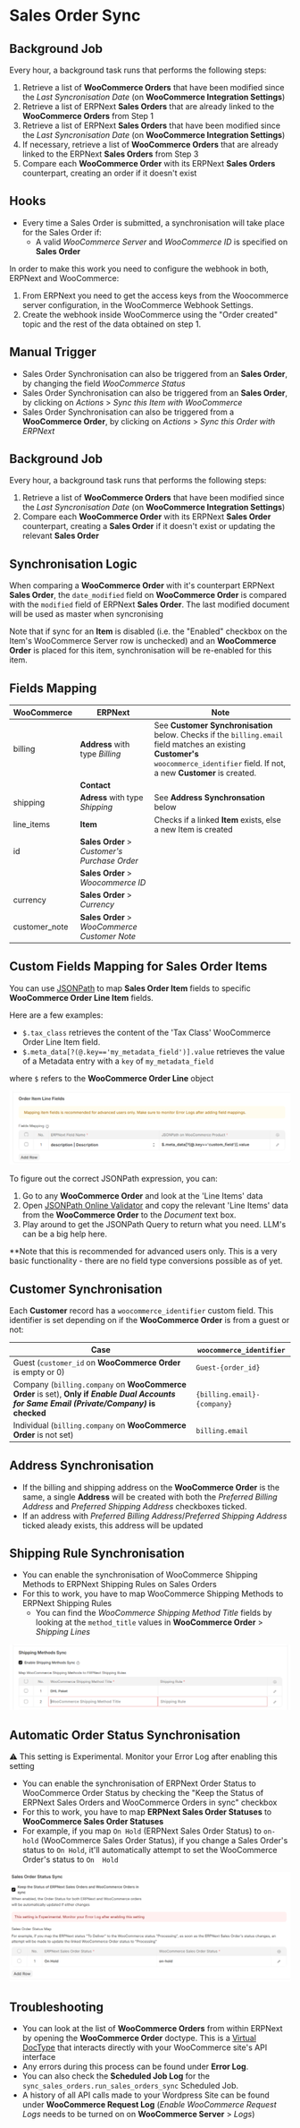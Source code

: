 # Sales Order Sync

## Background Job

Every hour, a background task runs that performs the following steps:
1. Retrieve a list of **WooCommerce Orders** that have been modified since the *Last Syncronisation Date* (on **WooCommerce Integration Settings**) 
2. Retrieve a list of ERPNext **Sales Orders** that are already linked to the **WooCommerce Orders** from Step 1
3. Retrieve a list of ERPNext **Sales Orders** that have been modified since the *Last Syncronisation Date* (on **WooCommerce Integration Settings**)
4. If necessary, retrieve a list of **WooCommerce Orders** that are already linked to the ERPNext **Sales Orders** from Step 3
5. Compare each **WooCommerce Order** with its ERPNext **Sales Orders** counterpart, creating an order if it doesn't exist

## Hooks

- Every time a Sales Order is submitted, a synchronisation will take place for the Sales Order if:
  -  A valid *WooCommerce Server* and *WooCommerce ID* is specified on **Sales Order**

In order to make this work you need to configure the webhook in both, ERPNext and WooCommerce:
1. From ERPNext you need to get the access keys from the Woocommerce server configuration, in the WooCommerce Webhook Settings.
2. Create the webhook inside WooCommerce using the "Order created" topic and the rest of the data obtained on step 1.

## Manual Trigger
- Sales Order Synchronisation can also be triggered from an **Sales Order**, by changing the field *WooCommerce Status*
- Sales Order Synchronisation can also be triggered from an **Sales Order**, by clicking on *Actions* > *Sync this Item with WooCommerce*
- Sales Order Synchronisation can also be triggered from a **WooCommerce Order**, by clicking on *Actions* > *Sync this Order with ERPNext*

## Background Job

Every hour, a background task runs that performs the following steps:
1. Retrieve a list of **WooCommerce Orders** that have been modified since the *Last Syncronisation Date* (on **WooCommerce Integration Settings**) 
2. Compare each **WooCommerce Order** with its ERPNext **Sales Order** counterpart, creating a **Sales Order** if it doesn't exist or updating the relevant **Sales Order**

## Synchronisation Logic
When comparing a **WooCommerce Order** with it's counterpart ERPNext **Sales Order**, the `date_modified` field on **WooCommerce Order** is compared with the `modified` field of ERPNext **Sales Order**. The last modified document will be used as master when syncronising

Note that if sync for an **Item** is disabled (i.e. the "Enabled" checkbox on the Item's WooCommerce Server row is unchecked) and an **WooCommerce Order** is placed for this item, synchronisation will be re-enabled for this item.

## Fields Mapping

| WooCommerce   | ERPNext                                       | Note                                                                                                                                                                                  |
| ------------- | --------------------------------------------- | ------------------------------------------------------------------------------------------------------------------------------------------------------------------------------------- |
| billing       | **Address** with type *Billing*               | See **Customer Synchronisation** below. Checks if the `billing.email` field matches an existing **Customer's** `woocommerce_identifier` field. If not, a new **Customer** is created. |
|               | **Contact**                                   |                                                                                                                                                                                       |
| shipping      | **Adress** with type *Shipping*               | See **Address  Synchronsation** below                                                                                                                                                 |
| line_items    | **Item**                                      | Checks if a linked **Item** exists, else a new Item is created                                                                                                                        |
| id            | **Sales Order** > *Customer's Purchase Order* |                                                                                                                                                                                       |
|               | **Sales Order** > *Woocommerce ID*            |                                                                                                                                                                                       |
| currency      | **Sales Order** > *Currency*                  |                                                                                                                                                                                       |
| customer_note | **Sales Order** > *WooCommerce Customer Note* |                                                                                                                                                                                       |


## Custom Fields Mapping for Sales Order Items

You can use [JSONPath](https://pypi.org/project/jsonpath-ng/) to map **Sales Order Item** fields to specific **WooCommerce Order Line Item** fields.

Here are a few examples:
- `$.tax_class` retrieves the content of the 'Tax Class' WooCommerce Order Line Item field.
- `$.meta_data[?(@.key=='my_metadata_field')].value` retrieves the value of a Metadata entry with a `key` of `my_metadata_field`

where `$` refers to the **WooCommerce Order Line** object


![Sales Order Item Fields Mapping](../images/sales-order-item-fields-mapping.png)

To figure out the correct JSONPath expression, you can:
1. Go to any **WooCommerce Order** and look at the 'Line Items' data
2. Open [JSONPath Online Validator](https://jsonpath.com/) and copy the relevant 'Line Items' data from the **WooCommerce Order** to the *Document* text box.
3. Play around to get the JSONPath Query to return what you need. LLM's can be a big help here.




**Note that this is recommended for advanced users only. This is a very basic functionality - there are no field type conversions possible as of yet.


## Customer Synchronisation

Each **Customer** record has a `woocommerce_identifier` custom field. This identifier is set depending on if the **WooCommerce Order** is from a guest or not:

| Case                                                                                                                                        | `woocommerce_identifier`    |
| ------------------------------------------------------------------------------------------------------------------------------------------- | --------------------------- |
| Guest (`customer_id` on **WooCommerce Order** is empty or 0)                                                                                | `Guest-{order_id}`          |
| Company (`billing.company` on **WooCommerce Order** is set), **Only if *Enable Dual Accounts for Same Email (Private/Company)* is checked** | `{billing.email}-{company}` |
| Individual (`billing.company` on **WooCommerce Order** is not set)                                                                          | `billing.email`             |

## Address Synchronisation
- If the billing and shipping address on the **WooCommerce Order** is the same, a single **Address** will be created with both the *Preferred Billing Address* and *Preferred Shipping Address* checkboxes ticked.
- If an address with *Preferred Billing Address*/*Preferred Shipping Address* ticked aleady exists, this address will be updated

## Shipping Rule Synchronisation
- You can enable the synchronisation of WooCommerce Shipping Methods to ERPNext Shipping Rules on Sales Orders
- For this to work, you have to map WooCommerce Shipping Methods to ERPNext Shipping Rules 
  - You can find the *WooCommerce Shipping Method Title* fields by looking at the `method_title` values in **WooCommerce Order** > *Shipping Lines*

![Sales Order Sync Shipping Rule Map](../images/so-shipping-rule-2.png)


## Automatic Order Status Synchronisation

⚠️ This setting is Experimental. Monitor your Error Log after enabling this setting
- You can enable the synchronisation of ERPNext Order Status to WooCommerce Order Status by checking the "Keep the Status of ERPNext Sales Orders and WooCommerce Orders in sync" checkbox
- For this to work, you have to map **ERPNext Sales Order Statuses** to **WooCommerce Sales Order Statuses**
- For example, if you map `On Hold` (ERPNext Sales Order Status) to `on-hold` (WooCommerce Sales Order Status), if you change a Sales Order's status to `On Hold`, it'll automatically attempt to set the WooCommerce Order's status to `On  Hold`

![Sales Order Status Sync](../images/so-order-status.png)


## Troubleshooting
- You can look at the list of **WooCommerce Orders** from within ERPNext by opening the **WooCommerce Order** doctype. This is a [Virtual DocType](https://frappeframework.com/docs/v15/user/en/basics/doctypes/virtual-doctype) that interacts directly with your WooCommerce site's API interface
- Any errors during this process can be found under **Error Log**.
- You can also check the **Scheduled Job Log** for the `sync_sales_orders.run_sales_orders_sync` Scheduled Job.
- A history of all API calls made to your Wordpress Site can be found under **WooCommerce Request Log** (*Enable WooCommerce Request Logs* needs to be turned on on **WooCommerce Server** > *Logs*)

